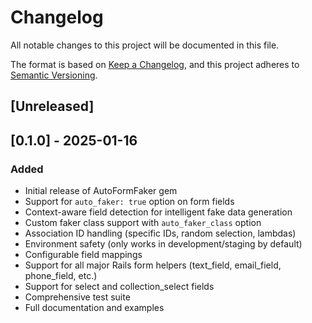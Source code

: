 # Changelog

All notable changes to this project will be documented in this file.

The format is based on [Keep a Changelog](https://keepachangelog.com/en/1.0.0/),
and this project adheres to [Semantic Versioning](https://semver.org/spec/v2.0.0.html).

## [Unreleased]

## [0.1.0] - 2025-01-16

### Added
- Initial release of AutoFormFaker gem
- Support for `auto_faker: true` option on form fields
- Context-aware field detection for intelligent fake data generation
- Custom faker class support with `auto_faker_class` option
- Association ID handling (specific IDs, random selection, lambdas)
- Environment safety (only works in development/staging by default)
- Configurable field mappings
- Support for all major Rails form helpers (text_field, email_field, phone_field, etc.)
- Support for select and collection_select fields
- Comprehensive test suite
- Full documentation and examples